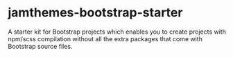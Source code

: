 # jamthemes-bootstrap-starter
A starter kit for Bootstrap projects which enables you to create projects with npm/scss compilation without all the extra packages that come with Bootstrap source files.

